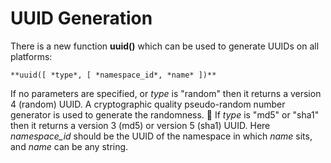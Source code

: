 # UUID Generation
There is a new function **uuid()** which can be used to generate UUIDs on all platforms:

	**uuid([ *type*, [ *namespace_id*, *name* ])**

If no parameters are specified, or *type* is "random" then it returns a version 4 (random) UUID. A cryptographic quality pseudo-random number generator is used to generate the randomness.

If *type* is "md5" or "sha1" then it returns a version 3 (md5) or version 5 (sha1) UUID. Here *namespace_id* should be the UUID of the namespace in which *name* sits, and *name* can be any string.
